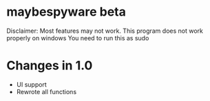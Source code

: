 # maybespyware beta

Disclaimer: 
Most features may not work.
This program does not work properly on windows
You need to run this as sudo

# Changes in 1.0
- UI support
- Rewrote all functions